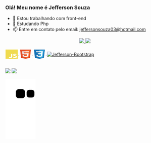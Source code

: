 ### Olá! Meu nome é Jefferson Souza

- 🔭 Estou trabalhando com front-end
- 🌱 Estudando Php
- 📫 Entre em contato pelo email: jeffersonsouza03@hotmail.com

<div align="center">
  <a href="https://github.com/jeffersonsouuza">
  <img height="180em" src="https://github-readme-stats.vercel.app/api?username=jeffersonsouuza&show_icons=true&theme=dark&include_all_commits=true&count_private=true"/>
  <img height="180em" src="https://github-readme-stats.vercel.app/api/top-langs/?username=jeffersonsouuza&layout=compact&langs_count=7&theme=dark"/>
</div>
  
<div style="display: inline_block"><br>
  <img align="center" alt="Jefferson-Js" height="30" width="40" src="https://raw.githubusercontent.com/devicons/devicon/master/icons/javascript/javascript-plain.svg">
  <img align="center" alt="Jefferson-HTML" height="30" width="40" src="https://raw.githubusercontent.com/devicons/devicon/master/icons/html5/html5-original.svg">
  <img align="center" alt="Jefferson-CSS" height="30" width="40" src="https://raw.githubusercontent.com/devicons/devicon/master/icons/css3/css3-original.svg">
  <img align="center" alt="Jefferson-Bootstrap" height="30" width="40" src="https://cdn.jsdelivr.net/gh/devicons/devicon/icons/bootstrap/bootstrap-original.svg">
</div>
  
##
 
<div> 
  <a href="https://www.linkedin.com/in/ojeffersonsouza/" target="_blank"><img src="https://img.shields.io/badge/-LinkedIn-%230077B5?style=for-the-badge&logo=linkedin&logoColor=white" target="_blank"></a>
  <a href="https://instagram.com/jeffersonsouzadev" target="_blank"><img src="https://img.shields.io/badge/-Instagram-%23E4405F?style=for-the-badge&logo=instagram&logoColor=white" target="_blank"></a>
  
  ![Snake animation](https://github.com/jeffersonsouuza/jeffersonsouuza/blob/output/github-contribution-grid-snake.svg)
  
</div>
